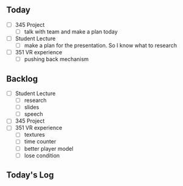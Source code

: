 ## Today
- [ ] 345 Project
	- [ ] talk with team and make a plan today
- [ ] Student Lecture
	- [ ] make a plan for the presentation. So I know what to research
- [ ] 351 VR experience
	- [ ] pushing back mechanism

## Backlog
- [ ] Student Lecture
	- [ ] research
	- [ ] slides
	- [ ] speech
- [ ] 345 Project
- [ ] 351 VR experience
	- [ ] textures
	- [ ] time counter
	- [ ] better player model
	- [ ] lose condition

## Today's Log
